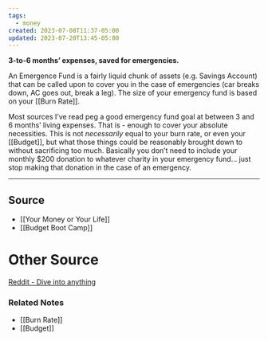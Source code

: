 ```yaml
---
tags:
  - money
created: 2023-07-08T11:37-05:00
updated: 2023-07-20T13:45-05:00
---
```

**3-to-6 months’ expenses, saved for emergencies.**

An Emergence Fund is a fairly liquid chunk of assets (e.g. Savings Account) that can be called upon to cover you in the case of emergencies (car breaks down, AC goes out, break a leg). The size of your emergency fund is based on your [[Burn Rate]].

Most sources I’ve read peg a good emergency fund goal at between 3 and 6 months’ living expenses. That is - enough to cover your absolute necessities. This is not *necessarily* equal to your burn rate, or even your [[Budget]], but what those things could be reasonably brought down to without sacrificing too much. Basically you don’t need to include your monthly $200 donation to whatever charity in your emergency fund… just stop making that donation in the case of an emergency.

---

## Source
- [[Your Money or Your Life]]
- [[Budget Boot Camp]]

# Other Source

[Reddit - Dive into anything](https://www.reddit.com/r/personalfinance/wiki/commontopics)

### Related Notes
- [[Burn Rate]] 
- [[Budget]]